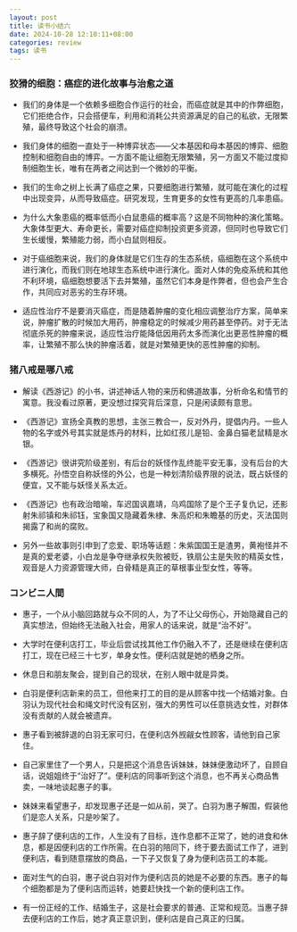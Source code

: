 ```yaml
---
layout: post
title: 读书小结六
date: 2024-10-28 12:10:11+08:00
categories: review
tags: 读书
---
```


### 狡猾的细胞：癌症的进化故事与治愈之道

- 我们的身体是一个依赖多细胞合作运行的社会，而癌症就是其中的作弊细胞，它们拒绝合作，只会搭便车，利用和消耗公共资源满足的自己的私欲，无限繁殖，最终导致这个社会的崩溃。

- 我们身体的细胞一直处于一种博弈状态——父本基因和母本基因的博弈、细胞控制和细胞自由的博弈。一方面不能让细胞无限繁殖，另一方面又不能过度抑制细胞生长，唯有在两者之间达到一个微妙的平衡。

- 我们的生命之树上长满了癌症之果，只要细胞进行繁殖，就可能在演化的过程中出现变异，从而导致癌症。研究发现，生育更多的女性有更高的几率患癌。

- 为什么大象患癌的概率低而小白鼠患癌的概率高？这是不同物种的演化策略。大象体型更大、寿命更长，需要对癌症抑制投资更多资源，但同时也导致它们生长缓慢，繁殖能力弱，而小白鼠则相反。

- 对于癌细胞来说，我们的身体就是它们生存的生态系统，癌细胞在这个系统中进行演化，而我们则在地球生态系统中进行演化。面对人体的免疫系统和其他不利环境，癌细胞想要活下去并繁殖，虽然它们本身是作弊者，但也会产生合作，共同应对恶劣的生存环境。

- 适应性治疗不是要消灭癌症，而是随着肿瘤的变化相应调整治疗方案，简单来说，肿瘤扩散的时候加大用药，肿瘤稳定的时候减少用药甚至停药。对于无法彻底杀死的肿瘤来说，适应性治疗能降低因用药太多而演化出更恶性肿瘤的概率，让繁殖不那么快的肿瘤活着，就是对繁殖更快的恶性肿瘤的抑制。

### 猪八戒是哪八戒

- 解读《西游记》的小书，讲述神话人物的来历和佛道故事，分析命名和情节的寓意。我没看过原著，更没想过探究背后深意，只是闲读颇有意思。

- 《西游记》宣扬全真教的思想，主张三教合一，反对外丹，提倡内丹。一些人物的名字或外号其实就是炼丹的材料，比如红孩儿是铅、金鼻白猫老鼠精是水银。

- 《西游记》很讲究阶级差别，有后台的妖怪作乱终能平安无事，没有后台的大多横死。孙悟空自称妖怪的外公，也是一种划清阶级界限的说法，既占妖怪的便宜，又不能与妖怪关系太近。

- 《西游记》也有政治暗喻，车迟国讽嘉靖，乌鸡国除了是个王子复仇记，还影射朱祁镇和朱祁钰，宝象国又隐藏着朱棣、朱高炽和朱瞻基的历史，灭法国则揭露了和尚的腐败。

- 另外一些故事则引申到了恋爱、职场等话题：朱紫国国王是渣男，黄袍怪并不是真的爱老婆，小白龙是争夺继承权失败被贬，铁扇公主是失败的精英女性，观音是人力资源管理大师，白骨精是真正的草根事业型女性，等等。

### コンビニ人間

- 惠子，一个从小脑回路就与众不同的人，为了不让父母伤心，开始隐藏自己的真实想法，但始终无法融入社会，用家人的话来说，就是“治不好”。

- 大学时在便利店打工，毕业后尝试找其他工作仍融入不了，还是继续在便利店打工，现在已经三十七岁，单身女性。便利店就是她的栖身之所。

- 休息日和朋友聚会，提到自己的现状，在别人眼中就是异类。

- 白羽是便利店新来的员工，但他来打工的目的是从顾客中找一个结婚对象。白羽认为现代社会和绳文时代没有区别，强大的男性可以任意挑选女性，对群体没有贡献的人就会被遗弃。

- 惠子看到被辞退的白羽无家可归，在便利店外觊觎女性顾客，请他到自己家住。

- 自己家里住了一个男人，只是把这个消息告诉妹妹，妹妹便激动坏了，自顾自话，说姐姐终于“治好了”。便利店的同事听到这个消息，也不再关心商品售卖，一味地谈起惠子的事。

- 妹妹来看望惠子，却发现惠子还是一如从前，哭了。白羽为惠子解围，假装他们是恋人关系，只是吵架了。

- 惠子辞了便利店的工作，人生没有了目标，连作息都不正常了，她的进食和休息，都是因便利店的工作所需。在白羽的陪同下，终于要去面试工作了，进到便利店，看到随意摆放的商品，一下子又恢复了身为便利店员工的本能。

- 面对生气的白羽，惠子说白羽对作为便利店员的她是不必要的东西。惠子的每个细胞都是为了便利店而运转，她要赶快找一个新的便利店工作。

- 有一份正经的工作、结婚生子，这是社会要求的普通、正常和规范。当惠子辞去便利店的工作后，她才真正意识到，便利店是自己真正的归属。
